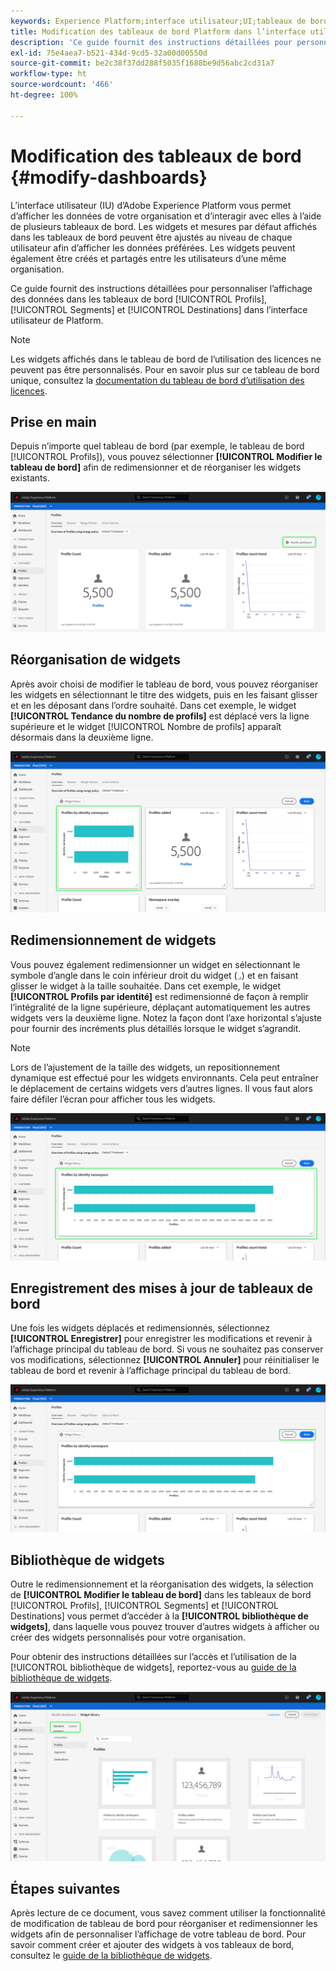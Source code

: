 ```yaml
---
keywords: Experience Platform;interface utilisateur;UI;tableaux de bord;tableau de bord;profils;segments;destinations;utilisation des licences
title: Modification des tableaux de bord Platform dans l’interface utilisateur
description: 'Ce guide fournit des instructions détaillées pour personnaliser l’affichage des données Adobe Experience Platform de votre organisation dans les tableaux de bord. '
exl-id: 75e4aea7-b521-434d-9cd5-32a00d00550d
source-git-commit: be2c38f37dd288f5035f1688be9d56abc2cd31a7
workflow-type: ht
source-wordcount: '466'
ht-degree: 100%

---
```


# Modification des tableaux de bord {#modify-dashboards}

L’interface utilisateur (IU) d’Adobe Experience Platform vous permet d’afficher les données de votre organisation et d’interagir avec elles à l’aide de plusieurs tableaux de bord. Les widgets et mesures par défaut affichés dans les tableaux de bord peuvent être ajustés au niveau de chaque utilisateur afin d’afficher les données préférées. Les widgets peuvent également être créés et partagés entre les utilisateurs d’une même organisation.

Ce guide fournit des instructions détaillées pour personnaliser l’affichage des données dans les tableaux de bord [!UICONTROL Profils], [!UICONTROL Segments] et [!UICONTROL Destinations] dans l’interface utilisateur de Platform.

>[!NOTE]
>
>Les widgets affichés dans le tableau de bord de l’utilisation des licences ne peuvent pas être personnalisés. Pour en savoir plus sur ce tableau de bord unique, consultez la [documentation du tableau de bord d’utilisation des licences](../guides/license-usage.md).

## Prise en main

Depuis n’importe quel tableau de bord (par exemple, le tableau de bord [!UICONTROL Profils]), vous pouvez sélectionner **[!UICONTROL Modifier le tableau de bord]** afin de redimensionner et de réorganiser les widgets existants.

![](../images/customization/modify-dashboard.png)

## Réorganisation de widgets

Après avoir choisi de modifier le tableau de bord, vous pouvez réorganiser les widgets en sélectionnant le titre des widgets, puis en les faisant glisser et en les déposant dans l’ordre souhaité. Dans cet exemple, le widget **[!UICONTROL Tendance du nombre de profils]** est déplacé vers la ligne supérieure et le widget [!UICONTROL Nombre de profils] apparaît désormais dans la deuxième ligne.

![](../images/customization/move-widget.png)

## Redimensionnement de widgets

Vous pouvez également redimensionner un widget en sélectionnant le symbole d’angle dans le coin inférieur droit du widget (`⌟`) et en faisant glisser le widget à la taille souhaitée. Dans cet exemple, le widget **[!UICONTROL Profils par identité]** est redimensionné de façon à remplir l’intégralité de la ligne supérieure, déplaçant automatiquement les autres widgets vers la deuxième ligne. Notez la façon dont l’axe horizontal s’ajuste pour fournir des incréments plus détaillés lorsque le widget s’agrandit.

>[!NOTE]
>
>Lors de l’ajustement de la taille des widgets, un repositionnement dynamique est effectué pour les widgets environnants. Cela peut entraîner le déplacement de certains widgets vers d’autres lignes. Il vous faut alors faire défiler l’écran pour afficher tous les widgets.

![](../images/customization/resize-widget.png)

## Enregistrement des mises à jour de tableaux de bord

Une fois les widgets déplacés et redimensionnés, sélectionnez **[!UICONTROL Enregistrer]** pour enregistrer les modifications et revenir à l’affichage principal du tableau de bord. Si vous ne souhaitez pas conserver vos modifications, sélectionnez **[!UICONTROL Annuler]** pour réinitialiser le tableau de bord et revenir à l’affichage principal du tableau de bord.

![](../images/customization/save-changes.png)

## Bibliothèque de widgets

Outre le redimensionnement et la réorganisation des widgets, la sélection de **[!UICONTROL Modifier le tableau de bord]** dans les tableaux de bord [!UICONTROL Profils], [!UICONTROL Segments] et [!UICONTROL Destinations] vous permet d’accéder à la **[!UICONTROL bibliothèque de widgets]**, dans laquelle vous pouvez trouver d’autres widgets à afficher ou créer des widgets personnalisés pour votre organisation.

Pour obtenir des instructions détaillées sur l’accès et l’utilisation de la [!UICONTROL bibliothèque de widgets], reportez-vous au [guide de la bibliothèque de widgets](widget-library.md).

![](../images/customization/widget-library.png)

## Étapes suivantes

Après lecture de ce document, vous savez comment utiliser la fonctionnalité de modification de tableau de bord pour réorganiser et redimensionner les widgets afin de personnaliser l’affichage de votre tableau de bord. Pour savoir comment créer et ajouter des widgets à vos tableaux de bord, consultez le [guide de la bibliothèque de widgets](widget-library.md).
